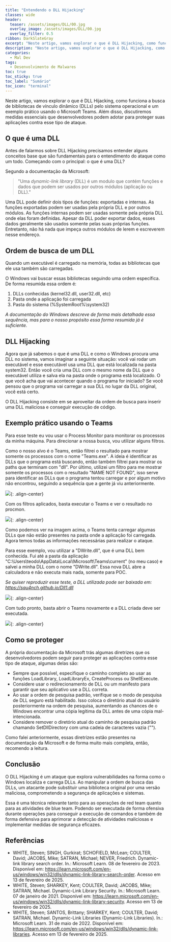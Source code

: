 ```yaml
---
title: "Entendendo o DLL Hijacking"
classes: wide
header:
  teaser: /assets/images/DLL/00.jpg
  overlay_image: /assets/images/DLL/00.jpg
  overlay_filter: 0.5
ribbon: DarkSlateGray
excerpt: "Neste artigo, vamos explorar o que é DLL Hijacking, como funciona a busca de DLLs pelo sistema operacional e um exemplo prático usando o Teams"
description: "Neste artigo, vamos explorar o que é DLL Hijacking, como funciona a busca de DLLs pelo sistema operacional e um exemplo prático usando o Teams"
categories:
  - Mal Dev
tags:
  - Desenvolvimento de Malwares
toc: true
toc_sticky: true
toc_label: "Sumário"
toc_icon: "terminal"
---
```


Neste artigo, vamos explorar o que é DLL Hijacking, como funciona a busca de bibliotecas de vínculo dinâmico (DLLs) pelo sistema operacional e um exemplo prático usando o Microsoft Teams. Além disso, discutiremos medidas essenciais que desenvolvedores podem adotar para proteger suas aplicações contra esse tipo de ataque.
## O que é uma DLL

Antes de falarmos sobre DLL Hijacking precisamos entender alguns conceitos base que são fundamentais para o entendimento do ataque como um todo. Começando com o principal: o que é uma DLL?

Segundo a documentação da Microsoft:

> "Uma _dynamic-link library_ (DLL) é um modulo que contém funções e dados que podem ser usados por outros módulos (aplicação ou DLL)."

Uma DLL pode definir dois tipos de funções: exportadas e internas. As funções exportadas podem ser usadas pela própria DLL e por outros módulos. As funções internas podem ser usadas somente pela própria DLL onde elas foram definidas. Apesar da DLL poder exportar dados, esses dados geralmente são usados somente pelas suas próprias funções. Entretanto, não há nada que impeça outros módulos de lerem e escreverem nesse endereço.
## Ordem de busca de um DLL

Quando um executável é carregado na memória, todas as bibliotecas que ele usa também são carregadas.

O Windows vai buscar essas bibliotecas seguindo uma ordem específica. De forma resumida essa ordem é:

1. DLLs conhecidas (kernel32.dll, user32.dll, etc)
2. Pasta onde a aplicação foi carregada
3. Pasta do sistema (%SystemRoot%\system32)

*A documentação do Windows descreve de forma mais detalhada essa sequência, mas para o nosso propósito essa forma resumida já é suficiente.*
## DLL Hijacking

Agora que já sabemos o que é uma DLL e como o Windows procura uma DLL no sistema, vamos imaginar a seguinte situação: você vai rodar um executável e esse executável usa uma DLL que está localizada na pasta system32. Então você cria uma DLL com o mesmo nome da DLL que o executável utiliza e salva ela na pasta onde o programa está localizado. O que você acha que vai acontecer quando o programa for iniciado? Se você pensou que o programa vai carregar a sua DLL no lugar da DLL original, você está certo.

O  DLL Hijacking consiste em se aproveitar da ordem de busca para inserir uma DLL maliciosa e conseguir execução de código. 
## Exemplo prático usando o Teams

Para esse teste eu vou usar o Process Monitor para monitorar os processos da minha máquina. Para direcionar a nossa busca, vou utilizar alguns filtros.

Como o nosso alvo é o Teams, então filtrei o resultado para mostrar somente os processos com o nome "Teams.exe". A ideia é identificar as DLLs que o programa está buscando, então também filtrei para mostrar os paths que terminam com "dll". Por último, utilizei um filtro para me mostrar somente os processos com o resultado "NAME NOT FOUND", isso serve para identificar as DLLs que o programa tentou carregar e por algum motivo não encontrou, seguindo a sequência que a gente já viu anteriormente. 

![](/assets/images/DLL/01.png){: .align-center}

Com os filtros aplicados, basta executar o Teams e ver o resultado no procmon.

![](/assets/images/DLL/02.png){: .align-center}

Como podemos ver na imagem acima, o Teams tenta carregar algumas DLLs que não estão presentes na pasta onde a aplicação foi carregada. Agora temos todas as informações necessárias para realizar o ataque.

Para esse exemplo, vou utilizar a "DWrite.dll", que é uma DLL bem conhecida. Fui até a pasta da aplicação "C:\Users\teodo\AppData\Local\Microsoft\Teams\current\" (no meu caso) e salvei a minha DLL com o nome "DWrite.dll". Essa nova DLL abre a calculadora e não executa mais nada, somente para POC.

*Se quiser reproduzir esse teste, a DLL utilizada pode ser baixada em: https://squ4nch.github.io/Dll1.dll*

![](/assets/images/DLL/03.png){: .align-center}

Com tudo pronto, basta abrir o Teams novamente e a DLL criada deve ser executada.

![](/assets/images/DLL/DLLHijacking.gif){: .align-center}
## Como se proteger 

A própria documentação da Microsoft trás algumas diretrizes que os desenvolvedores podem seguir para proteger as aplicações contra esse tipo de ataque, algumas delas são:

- Sempre que possível, especifique o caminho completo ao usar as funções LoadLibrary, LoadLibraryEx, CreateProcess ou ShellExecute.
- Considere usar o redirecionamento de DLL ou um manifesto para garantir que seu aplicativo use a DLL correta.
- Ao usar a ordem de pesquisa padrão, verifique se o modo de pesquisa de DLL seguro está habilitado. Isso coloca o diretório atual do usuário posteriormente na ordem de pesquisa, aumentando as chances de o Windows encontrar uma cópia legítima da DLL antes de uma cópia mal-intencionada.
- Considere remover o diretório atual do caminho de pesquisa padrão chamando SetDllDirectory com uma cadeia de caracteres vazia ("").

Como falei anteriormente, essas diretrizes estão presentes na documentação da Microsoft e de forma muito mais completa, então, recomendo a leitura.
## Conclusão

O DLL Hijacking é um ataque que explora vulnerabilidades na forma como o Windows localiza e carrega DLLs. Ao manipular a ordem de busca das DLLs, um atacante pode substituir uma biblioteca original por uma versão maliciosa, comprometendo a segurança de aplicações e sistemas.

Essa é uma técnica relevante tanto para as operações de red team quanto para as atividades de blue team. Podendo ser executada de forma ofensiva durante operações para conseguir a execução de comandos e também de forma defensiva para aprimorar a detecção de atividades maliciosas e implementar medidas de segurança eficazes.
## Referências

- WHITE, Steven; SINGH, Gurkirat; SCHOFIELD, McLean; COULTER, David; JACOBS, Mike; SATRAN, Michael; NEVER, Friedrich. Dynamic-link library search order. In.: Microsoft Learn. 08 de fevereiro de 2023. Disponível em: https://learn.microsoft.com/en-us/windows/win32/dlls/dynamic-link-library-search-order. Acesso em 13 de fevereiro de 2025.
- WHITE, Steven; SHARKEY, Kent; COULTER, David; JACOBS, Mike; SATRAN, Michael. Dynamic-Link Library Security. In.: Microsoft Learn. 07 de janeiro de 2021. Disponível em: https://learn.microsoft.com/en-us/windows/win32/dlls/dynamic-link-library-security. Acesso em 13 de fevereiro de 2025.
- WHITE, Steven; SANTOS, Brittany; SHARKEY, Kent; COULTER, David; SATRAN, Michael. Dynamic-Link Libraries (Dynamic-Link Libraries). In.: Microsoft Learn. 31 de maio de 2022. Disponível em: https://learn.microsoft.com/en-us/windows/win32/dlls/dynamic-link-libraries. Acesso em 13 de fevereiro de 2025.
